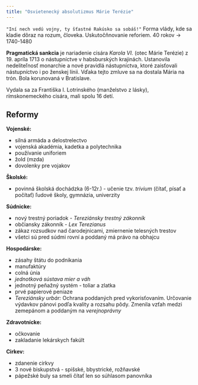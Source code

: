 ```yaml
---
title: "Osvietenecký absolutizmus Márie Terézie"
---
```


`"Iní nech vedú vojny, ty šťastné Rakúsko sa sobáš!"`
Forma vlády, kde sa kladie dôraz na rozum, človeka.
Uskutočňnovanie reforiem.
40 rokov -> 1740-1480

**Pragmatická sankcia** je nariadenie cisára *Karola VI.* (otec Márie Terézie) z 19. apríla 1713 o nástupníctve
v habsburských krajinách. Ustanovila nedeliteľnosť monarchie a nové pravidlá
nástupníctva, ktoré zaisťovali nástupníctvo i po ženskej línii.
Vďaka tejto zmluve sa na dostala Mária na trón. Bola korunovaná v Bratislave.

Vydala sa za Františka I. Lotrinského (manželstvo z lásky), rímskonemeckého cisára, mali spolu 16 detí.

## Reformy
**Vojenské:**
- silná armáda a delostrelectvo
- vojenská akadémia, kadetka a polytechnika
- používanie uniforiem
- žold (mzda)
- dovolenky pre vojakov

**Školské:**
- povinná školská dochádzka (6-12r.) - učenie tzv. *trivium* (čítať, písať a počítať)
ľudové školy, gymnázia, univerzity

**Súdnicke:**
- nový trestný poriadok - *Tereziánsky trestný zákonník*
- občiansky zákonník - *Lex Terezianus*
- zákaz rozsudkov nad čarodejnicami, zmiernenie telesných trestov
- všetci sú pred súdmi rovní a poddaný má právo na obhajcu

**Hospodárske:**
- zásahy štátu do podnikania
- manufaktúry
- colná únia
- *jednotková sústava mier a váh*
- jednotný peňažný systém - toliar a zlatka
- prvé papierové peniaze
- *Tereziánsky urbár:*
Ochrana poddaných pred vykorisťovaním.
Určovanie výdavkov pánovi podľa kvality a rozsahu pôdy.
Zmenila vzťah medzi zemepánom a poddaným na *verejnoprávny*

**Zdravotnícke:**
- očkovanie
- zakladanie lekárskych fakúlt

**Cirkev:**
- zdanenie cirkvy
- 3 nové biskupstvá - spišské, bbystrické, rožňavské
- pápežské buly sa smeli čítať len so súhlasom panovníka

